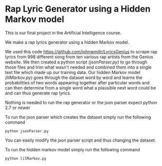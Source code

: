 # Rap Lyric Generator using a Hidden Markov model
This is our final project in the Artificial Intelligence course. 

We make a rap lyrics generator using a hidden Markov model.

We used this code https://github.com/johnwmillr/LyricsGenius to scrape rap lyrics from 998 different song from ten various rap artists from the Genius website. We then created a python script *(jsonParser.py)* to go through those files and trim what wasn't needed and combined them into a single text file which made up our training data. Our hidden Markov model *(lilMarkov.py)* goes through the dataset word by word and learns the probabilities of two words appearing together after particular words and can then determine from a single word what a plausible next word could be and can thus generate rap lyrics.

Nothing is needed to run the rap generator or the json parser expect python 2.7 or newer

To run the json parser which creates the dataset simply run the following command
```
python jsonParser.py
```
You can easily modify the json parser script and thus changing the dataset.

To run the hidden markov model simply run the following command 
```
python lilMarkov.py
```
